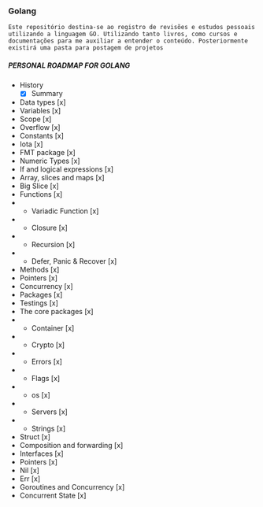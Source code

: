 ### Golang

`Este repositório destina-se ao registro de revisões e estudos pessoais utilizando a linguagem GO. Utilizando tanto livros, como cursos e documentações para me auxiliar a entender o conteúdo. Posteriormente existirá uma pasta para postagem de projetos`

##### PERSONAL ROADMAP FOR GOLANG

- History
  - [x] Summary
- Data types [x]
- Variables [x]
- Scope [x]
- Overflow [x]
- Constants [x]
- Iota [x]
- FMT package [x]
- Numeric Types [x]
- If and logical expressions [x]
- Array, slices and maps [x]
- Big Slice [x]
- Functions [x]
- - Variadic Function [x]
- - Closure [x]
- - Recursion [x]
- - Defer, Panic & Recover [x]
- Methods [x]
- Pointers [x]
- Concurrency [x]
- Packages [x]
- Testings [x]
- The core packages [x]
- - Container [x]
- - Crypto [x]
- - Errors [x]
- - Flags [x]
- - os [x]
- - Servers [x]
- - Strings [x]
- Struct [x]
- Composition and forwarding [x]
- Interfaces [x]
- Pointers [x]
- Nil [x]
- Err [x]
- Goroutines and Concurrency [x]
- Concurrent State [x]
